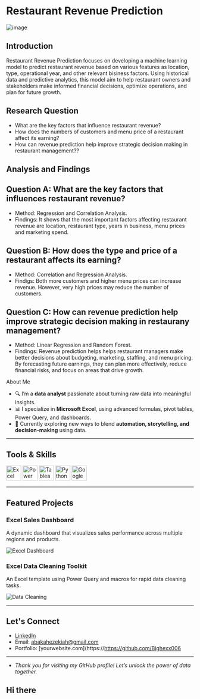 # Restaurant Revenue Prediction
![image](https://github.com/user-attachments/assets/9313cfc6-2b4c-4082-9555-b63d3a65e3c2)

## Introduction
Restaurant Revenue Prediction focuses on developing a machine learning model to predict restaurant revenue based on various features as location, type, operational year, and other relevant bisiness factors. Using historical data and predictive analytics, this model aim to help restaurant owners and stakeholders make informed financial decisions, optimize operations, and plan for future growth. 

## Research Question
-  What are the key factors that influence restaurant revenue?
- How does the numbers of customers and menu price of a restaurant affect its earning?
- How can revenue prediction help improve strategic decision making in restaurant management??

## Analysis and Findings

## Question A: What are the key factors that influences restaurant revenue?
- Method: Regression and Correlation Analysis.
- Findings: It shows that the most important factors affecting restaurant revenue are location, restaurant type, years in business, menu prices and marketing spend.
  
## Question B: How does the type and price of a restaurant affects its earning?
- Method: Correlation and Regression Analysis.
- Findigs: Both more customers and higher menu prices can increase revenue. However, very high prices may reduce the number of customers.

## Question C: How can revenue prediction help improve strategic decision making in restaurany management?
- Method: Linear Regression and Random Forest.
- Findings: Revenue prediction helps helps restaurant managers make better decisions about budgeting, marketing, staffing, and menu pricing. By forecasting future earnings, they can plan more effectively, reduce financial risks, and focus on areas that drive growth.




 About Me

- 🔍 I’m a **data analyst** passionate about turning raw data into meaningful insights.
- 📊 I specialize in **Microsoft Excel**, using advanced formulas, pivot tables, Power Query, and dashboards.
- 💼 Currently exploring new ways to blend **automation, storytelling, and decision-making** using data.

---

##  Tools & Skills

<p align="left">
  <img src="https://cdn.jsdelivr.net/gh/devicons/devicon/icons/microsoftexcel/microsoftexcel-plain.svg" height="40" alt="Excel"/>
  <img src="https://img.icons8.com/color/48/000000/power-bi.png" height="40" alt="Power BI"/>
  <img src="https://img.icons8.com/color/48/000000/tableau-software.png" height="40" alt="Tableau"/>
  <img src="https://img.icons8.com/color/48/000000/python.png" height="40" alt="Python"/>
  <img src="https://img.icons8.com/ios-filled/50/google-sheets.png" height="40" alt="Google Sheets"/>
</p>

---

##  Featured Projects

### Excel Sales Dashboard
A dynamic dashboard that visualizes sales performance across multiple regions and products.

![Excel Dashboard](https://your-image-link.com/excel-dashboard-preview.png)

###  Excel Data Cleaning Toolkit
An Excel template using Power Query and macros for rapid data cleaning tasks.

![Data Cleaning](https://your-image-link.com/data-cleaning-preview.png)

---

##  Let's Connect

- [LinkedIn](https://www.linkedin.com/in/https://github.com/Bighexx006)
-  Email: abakahezekiah@gmail.com
-  Portfolio: [yourwebsite.com](https://https://github.com/Bighexx006
---

- *Thank you for visiting my GitHub profile! Let’s unlock the power of data together.*  
## Hi there 

<!--
**Bighexx006/Bighexx006** is a  _special_  repository because its `README.md` (this file) appears on your GitHub profile.

Here are some ideas to get you started:

-  I’m currently working on Ms excel
-  I’m currently learning ...
-  I’m looking to collaborate on ...
-  I’m looking for help with ...
-  Ask me about ...
-  How to reach me: ...
-  Pronouns: ...
-  Fun fact: ...
-->
